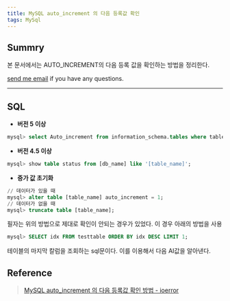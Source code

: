 ```yaml
---
title: MySQL auto_increment 의 다음 등록값 확인
tags: MySql
---
```


## Summry

본 문서에서는 AUTO_INCREMENT의 다음 등록 값을 확인하는 방법을 정리한다.  

[send me email](mailto:jewel7492@gmail.com) if you have any questions.

<!--more-->

---

## SQL

* **버전 5 이상**  
```sql
mysql> select Auto_increment from information_schema.tables where table_schema = '[db_name]' and table_name = '[table_name]'
```

* **버전 4.5 이상**  
```sql
mysql> show table status from [db_name] like '[table_name]';
```

* **증가 값 초기화**  
```sql
// 데이터가 있을 때
mysql> alter table [table_name] auto_increment = 1;
// 데이터가 없을 때
mysql> truncate table [table_name];
```

필자는 위의 방법으로 제대로 확인이 안되는 경우가 있었다. 이 경우 아래의 방법을 사용  

```sql
mysql> SELECT idx FROM testtable ORDER BY idx DESC LIMIT 1;
```
테이블의 마지막 칼럼을 조회하는 sql문이다. 이를 이용해서 다음 AI값을 알아낸다.  

## Reference

> [MySQL auto_increment 의 다음 등록값 확인 방법 - ioerror](https://ioerror.tistory.com/entry/MySQL-autoincrement-%EC%9D%98-%EB%8B%A4%EC%9D%8C-%EB%93%B1%EB%A1%9D%EA%B0%92-%ED%99%95%EC%9D%B8-%EB%B0%A9%EB%B2%95)  
